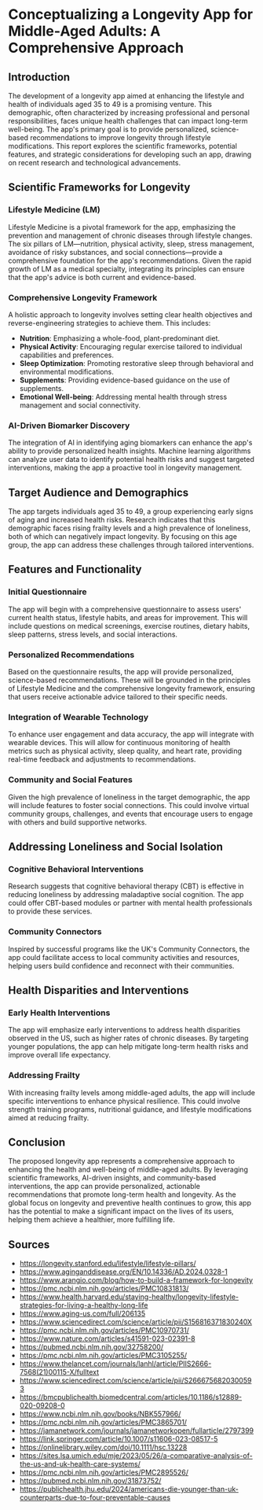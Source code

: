 # Conceptualizing a Longevity App for Middle-Aged Adults: A Comprehensive Approach

## Introduction

The development of a longevity app aimed at enhancing the lifestyle and health of individuals aged 35 to 49 is a promising venture. This demographic, often characterized by increasing professional and personal responsibilities, faces unique health challenges that can impact long-term well-being. The app's primary goal is to provide personalized, science-based recommendations to improve longevity through lifestyle modifications. This report explores the scientific frameworks, potential features, and strategic considerations for developing such an app, drawing on recent research and technological advancements.

## Scientific Frameworks for Longevity

### Lifestyle Medicine (LM)

Lifestyle Medicine is a pivotal framework for the app, emphasizing the prevention and management of chronic diseases through lifestyle changes. The six pillars of LM—nutrition, physical activity, sleep, stress management, avoidance of risky substances, and social connections—provide a comprehensive foundation for the app's recommendations. Given the rapid growth of LM as a medical specialty, integrating its principles can ensure that the app's advice is both current and evidence-based.

### Comprehensive Longevity Framework

A holistic approach to longevity involves setting clear health objectives and reverse-engineering strategies to achieve them. This includes:
- **Nutrition**: Emphasizing a whole-food, plant-predominant diet.
- **Physical Activity**: Encouraging regular exercise tailored to individual capabilities and preferences.
- **Sleep Optimization**: Promoting restorative sleep through behavioral and environmental modifications.
- **Supplements**: Providing evidence-based guidance on the use of supplements.
- **Emotional Well-being**: Addressing mental health through stress management and social connectivity.

### AI-Driven Biomarker Discovery

The integration of AI in identifying aging biomarkers can enhance the app's ability to provide personalized health insights. Machine learning algorithms can analyze user data to identify potential health risks and suggest targeted interventions, making the app a proactive tool in longevity management.

## Target Audience and Demographics

The app targets individuals aged 35 to 49, a group experiencing early signs of aging and increased health risks. Research indicates that this demographic faces rising frailty levels and a high prevalence of loneliness, both of which can negatively impact longevity. By focusing on this age group, the app can address these challenges through tailored interventions.

## Features and Functionality

### Initial Questionnaire

The app will begin with a comprehensive questionnaire to assess users' current health status, lifestyle habits, and areas for improvement. This will include questions on medical screenings, exercise routines, dietary habits, sleep patterns, stress levels, and social interactions.

### Personalized Recommendations

Based on the questionnaire results, the app will provide personalized, science-based recommendations. These will be grounded in the principles of Lifestyle Medicine and the comprehensive longevity framework, ensuring that users receive actionable advice tailored to their specific needs.

### Integration of Wearable Technology

To enhance user engagement and data accuracy, the app will integrate with wearable devices. This will allow for continuous monitoring of health metrics such as physical activity, sleep quality, and heart rate, providing real-time feedback and adjustments to recommendations.

### Community and Social Features

Given the high prevalence of loneliness in the target demographic, the app will include features to foster social connections. This could involve virtual community groups, challenges, and events that encourage users to engage with others and build supportive networks.

## Addressing Loneliness and Social Isolation

### Cognitive Behavioral Interventions

Research suggests that cognitive behavioral therapy (CBT) is effective in reducing loneliness by addressing maladaptive social cognition. The app could offer CBT-based modules or partner with mental health professionals to provide these services.

### Community Connectors

Inspired by successful programs like the UK's Community Connectors, the app could facilitate access to local community activities and resources, helping users build confidence and reconnect with their communities.

## Health Disparities and Interventions

### Early Health Interventions

The app will emphasize early interventions to address health disparities observed in the US, such as higher rates of chronic diseases. By targeting younger populations, the app can help mitigate long-term health risks and improve overall life expectancy.

### Addressing Frailty

With increasing frailty levels among middle-aged adults, the app will include specific interventions to enhance physical resilience. This could involve strength training programs, nutritional guidance, and lifestyle modifications aimed at reducing frailty.

## Conclusion

The proposed longevity app represents a comprehensive approach to enhancing the health and well-being of middle-aged adults. By leveraging scientific frameworks, AI-driven insights, and community-based interventions, the app can provide personalized, actionable recommendations that promote long-term health and longevity. As the global focus on longevity and preventive health continues to grow, this app has the potential to make a significant impact on the lives of its users, helping them achieve a healthier, more fulfilling life.

## Sources

- https://longevity.stanford.edu/lifestyle/lifestyle-pillars/
- https://www.aginganddisease.org/EN/10.14336/AD.2024.0328-1
- https://www.arangio.com/blog/how-to-build-a-framework-for-longevity
- https://pmc.ncbi.nlm.nih.gov/articles/PMC10831813/
- https://www.health.harvard.edu/staying-healthy/longevity-lifestyle-strategies-for-living-a-healthy-long-life
- https://www.aging-us.com/full/206135
- https://www.sciencedirect.com/science/article/pii/S156816371830240X
- https://pmc.ncbi.nlm.nih.gov/articles/PMC10970731/
- https://www.nature.com/articles/s41591-023-02391-8
- https://pubmed.ncbi.nlm.nih.gov/32758200/
- https://pmc.ncbi.nlm.nih.gov/articles/PMC3105255/
- https://www.thelancet.com/journals/lanhl/article/PIIS2666-7568(21)00115-X/fulltext
- https://www.sciencedirect.com/science/article/pii/S2666756820300593
- https://bmcpublichealth.biomedcentral.com/articles/10.1186/s12889-020-09208-0
- https://www.ncbi.nlm.nih.gov/books/NBK557966/
- https://pmc.ncbi.nlm.nih.gov/articles/PMC3865701/
- https://jamanetwork.com/journals/jamanetworkopen/fullarticle/2797399
- https://link.springer.com/article/10.1007/s11606-023-08517-5
- https://onlinelibrary.wiley.com/doi/10.1111/hsc.13228
- https://sites.lsa.umich.edu/mje/2023/05/26/a-comparative-analysis-of-the-us-and-uk-health-care-systems/
- https://pmc.ncbi.nlm.nih.gov/articles/PMC2895526/
- https://pubmed.ncbi.nlm.nih.gov/31873752/
- https://publichealth.jhu.edu/2024/americans-die-younger-than-uk-counterparts-due-to-four-preventable-causes